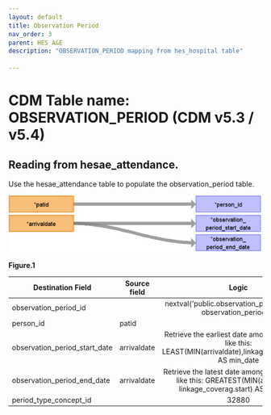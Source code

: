 ```yaml
---
layout: default
title: Observation Period
nav_order: 3
parent: HES A&E
description: "OBSERVATION_PERIOD mapping from hes_hospital table"

---
```



# CDM Table name: OBSERVATION_PERIOD (CDM v5.3 / v5.4)

## Reading from hesae_attendance.
Use the hesae_attendance table to populate the observation_period table.

![](../images/image15.11.png)

**Figure.1**

| Destination Field | Source field | Logic | Comment field |
| --- | --- | :---: | --- |
| observation_period_id |  | nextval('public.observation_period_seq') AS observation_period_id |  Autogenerate|
| person_id | patid| | |
| observation_period_start_date | arrivaldate | Retrieve the earliest date among those dates like this: LEAST(MIN(arrivaldate),linkage_coverag.end) AS min_date| |
| observation_period_end_date | arrivaldate | Retrieve the latest date among the date fields like this: GREATEST(MIN(arrivaldate), linkage_coverag.start) AS max_date | |
| period_type_concept_id | | 32880 | |